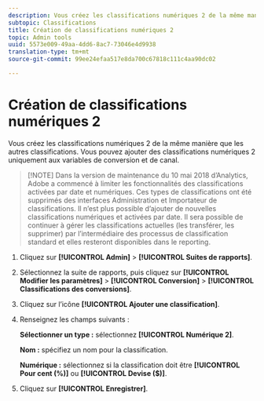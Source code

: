 ```yaml
---
description: Vous créez les classifications numériques 2 de la même manière que les autres classifications. Vous pouvez ajouter des classifications numériques 2 uniquement aux variables de conversion et de canal.
subtopic: Classifications
title: Création de classifications numériques 2
topic: Admin tools
uuid: 5573e009-49aa-4dd6-8ac7-73046e4d9938
translation-type: tm+mt
source-git-commit: 99ee24efaa517e8da700c67818c111c4aa90dc02

---
```



# Création de classifications numériques 2

Vous créez les classifications numériques 2 de la même manière que les autres classifications. Vous pouvez ajouter des classifications numériques 2 uniquement aux variables de conversion et de canal.

> [!NOTE] Dans la version de maintenance du 10 mai 2018 d’Analytics, Adobe a commencé à limiter les fonctionnalités des classifications activées par date et numériques. Ces types de classifications ont été supprimés des interfaces Administration et Importateur de classifications. Il n’est plus possible d’ajouter de nouvelles classifications numériques et activées par date. Il sera possible de continuer à gérer les classifications actuelles (les transférer, les supprimer) par l’intermédiaire des processus de classification standard et elles resteront disponibles dans le reporting.

1. Cliquez sur **[!UICONTROL Admin]** &gt; **[!UICONTROL Suites de rapports]**.
1. Sélectionnez la suite de rapports, puis cliquez sur **[!UICONTROL Modifier les paramètres]** &gt; **[!UICONTROL Conversion]** &gt; **[!UICONTROL Classifications des conversions]**.
1. Cliquez sur l’icône **[!UICONTROL Ajouter une classification]**.
1. Renseignez les champs suivants :

   **Sélectionner un type :** sélectionnez **[!UICONTROL Numérique 2]**.

   **Nom :** spécifiez un nom pour la classification.

   **Numérique :** sélectionnez si la classification doit être **[!UICONTROL Pour cent (%)]** ou **[!UICONTROL Devise ($)]**.

1. Cliquez sur **[!UICONTROL Enregistrer]**.

